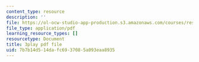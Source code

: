 ```yaml
---
content_type: resource
description: ''
file: https://ol-ocw-studio-app-production.s3.amazonaws.com/courses/res-18-008-calculus-revisited-complex-variables-differential-equations-and-linear-algebra-fall-2011/7b7b14d514dafc6937085a093eaa8935_IYKULUq6YPQ.pdf
file_type: application/pdf
learning_resource_types: []
resourcetype: Document
title: 3play pdf file
uid: 7b7b14d5-14da-fc69-3708-5a093eaa8935
---
```

